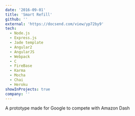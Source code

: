 ```yaml
---
date: '2016-09-01'
title: 'Smart Refill'
github: ''
external: 'https://docsend.com/view/yp72by9'
tech:
  - Node.js
  - Express.js
  - Jade template
  - Angular2
  - AngularJS
  - Webpack
  - C
  - FireBase
  - Karma
  - Mocha
  - Chai
  - Heroku
showInProjects: true
company: ''
---
```


A prototype made for Google to compete with Amazon Dash
